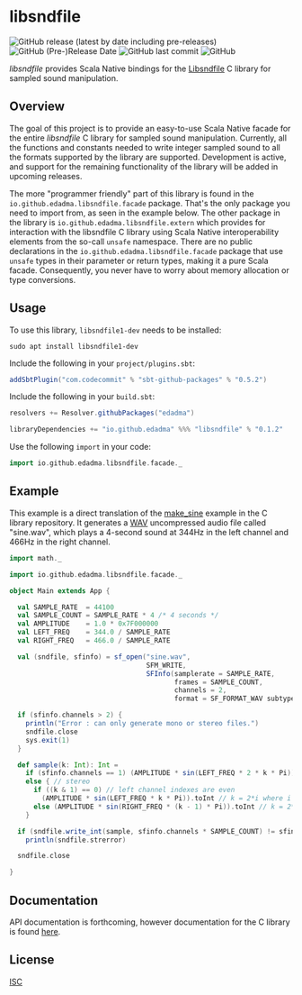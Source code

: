 libsndfile
==========

![GitHub release (latest by date including pre-releases)](https://img.shields.io/github/v/release/edadma/libsndfile?include_prereleases) ![GitHub (Pre-)Release Date](https://img.shields.io/github/release-date-pre/edadma/libsndfile) ![GitHub last commit](https://img.shields.io/github/last-commit/edadma/libsndfile) ![GitHub](https://img.shields.io/github/license/edadma/libsndfile)

*libsndfile* provides Scala Native bindings for the [Libsndfile](https://tiswww.cwru.edu/php/chet/libsndfile/rltop.html) C library for sampled sound manipulation.

Overview
--------

The goal of this project is to provide an easy-to-use Scala Native facade for the entire *libsndfile* C library for sampled sound manipulation.  Currently, all the functions and constants needed to write integer sampled sound to all the formats supported by the library are supported.  Development is active, and support for the remaining functionality of the library will be added in upcoming releases.

The more "programmer friendly" part of this library is found in the `io.github.edadma.libsndfile.facade` package.  That's the only package you need to import from, as seen in the example below.  The other package in the library is `io.github.edadma.libsndfile.extern` which provides for interaction with the libsndfile C library using Scala Native interoperability elements from the so-call `unsafe` namespace.  There are no public declarations in the `io.github.edadma.libsndfile.facade` package that use `unsafe` types in their parameter or return types, making it a pure Scala facade.  Consequently, you never have to worry about memory allocation or type conversions.

Usage
-----

To use this library, `libsndfile1-dev` needs to be installed:

```shell
sudo apt install libsndfile1-dev
```

Include the following in your `project/plugins.sbt`:

```sbt
addSbtPlugin("com.codecommit" % "sbt-github-packages" % "0.5.2")
```

Include the following in your `build.sbt`:

```sbt
resolvers += Resolver.githubPackages("edadma")

libraryDependencies += "io.github.edadma" %%% "libsndfile" % "0.1.2"
```

Use the following `import` in your code:

```scala
import io.github.edadma.libsndfile.facade._
```

Example
-------

This example is a direct translation of the [make_sine](https://github.com/libsndfile/libsndfile/blob/master/examples/make_sine.c) example in the C library repository.  It generates a [WAV](https://en.wikipedia.org/wiki/WAV) uncompressed audio file called "sine.wav", which plays a 4-second sound at 344Hz in the left channel and 466Hz in the right channel.

```scala
import math._

import io.github.edadma.libsndfile.facade._

object Main extends App {

  val SAMPLE_RATE  = 44100
  val SAMPLE_COUNT = SAMPLE_RATE * 4 /* 4 seconds */
  val AMPLITUDE    = 1.0 * 0x7F000000
  val LEFT_FREQ    = 344.0 / SAMPLE_RATE
  val RIGHT_FREQ   = 466.0 / SAMPLE_RATE

  val (sndfile, sfinfo) = sf_open("sine.wav",
                                  SFM_WRITE,
                                  SFInfo(samplerate = SAMPLE_RATE,
                                         frames = SAMPLE_COUNT,
                                         channels = 2,
                                         format = SF_FORMAT_WAV subtype SF_FORMAT_PCM_24))

  if (sfinfo.channels > 2) {
    println("Error : can only generate mono or stereo files.")
    sndfile.close
    sys.exit(1)
  }

  def sample(k: Int): Int =
    if (sfinfo.channels == 1) (AMPLITUDE * sin(LEFT_FREQ * 2 * k * Pi)).toInt
    else { // stereo
      if ((k & 1) == 0) // left channel indexes are even
        (AMPLITUDE * sin(LEFT_FREQ * k * Pi)).toInt // k = 2*i where i is the right channel sample
      else (AMPLITUDE * sin(RIGHT_FREQ * (k - 1) * Pi)).toInt // k = 2*i + 1 where i is the left channel sample
    }

  if (sndfile.write_int(sample, sfinfo.channels * SAMPLE_COUNT) != sfinfo.channels * SAMPLE_COUNT)
    println(sndfile.strerror)

  sndfile.close

}
```

Documentation
-------------

API documentation is forthcoming, however documentation for the C library is found [here](http://libsndfile.github.io/libsndfile/api.html).

License
-------

[ISC](https://github.com/edadma/libsndfile/blob/main/LICENSE)